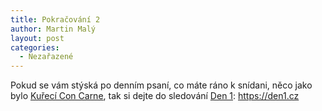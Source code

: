 ```yaml
---
title: Pokračování 2
author: Martin Malý
layout: post
categories:
  - Nezařazené
---
```


Pokud se vám stýská po denním psaní, co máte ráno k snídani, něco jako bylo [Kuřecí Con Carne](https://kcc.misantrop.info), tak si dejte do sledování [Den 1](https://den1.cz): <https://den1.cz>